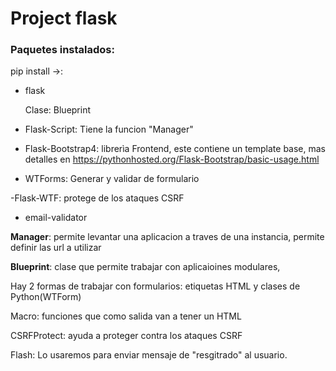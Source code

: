 # Project flask

### Paquetes instalados:
pip install ->:

- flask
  
    Clase: Blueprint
  

- Flask-Script: Tiene la funcion "Manager"
  
- Flask-Bootstrap4: librerìa Frontend, este contiene un template base, mas detalles en https://pythonhosted.org/Flask-Bootstrap/basic-usage.html

- WTForms: Generar y validar de formulario

-Flask-WTF: protege de los ataques CSRF

- email-validator

__Manager__: permite levantar una aplicacion a traves de una instancia, permite definir las url a utilizar

__Blueprint__: clase que permite trabajar con aplicaioines modulares,

Hay 2 formas de trabajar con formularios: etiquetas HTML y clases de Python(WTForm)

Macro: funciones que como salida van a tener un HTML

CSRFProtect: ayuda a proteger contra los ataques CSRF 

Flash: Lo usaremos para enviar mensaje de "resgitrado" al usuario.